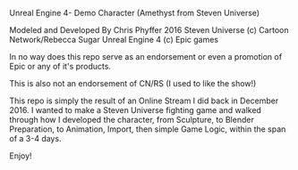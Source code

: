 Unreal Engine 4- Demo Character 
(Amethyst from Steven Universe)

Modeled and Developed By Chris Phyffer 2016
Steven Universe (c) Cartoon Network/Rebecca Sugar
Unreal Engine 4 (c) Epic games

In no way does this repo serve as an endorsement or even a promotion of Epic or any of it's products.

This is also not an endorsement of CN/RS (I used to like the show!)

This repo is simply the result of an Online Stream I did back in December 2016. I wanted to make a Steven Universe fighting game and walked through how I developed the character, from Sculpture, to Blender Preparation, to Animation, Import, then simple Game Logic, within the span of a 3-4 days.

Enjoy!